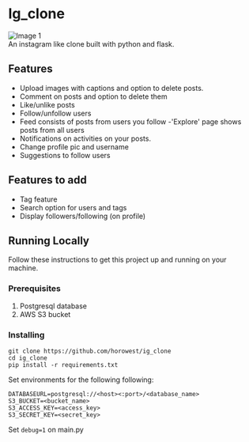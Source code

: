 # Ig_clone

![Image 1](https://raw.githubusercontent.com/horowest/ig_clone/master/flaskapp/static/cover/pic.png)  
An instagram like clone built with python and flask.

## Features

- Upload images with captions and option to delete posts.
- Comment on posts and option to delete them
- Like/unlike posts
- Follow/unfollow users
- Feed consists of posts from users you follow 
-'Explore' page shows posts from all users
- Notifications on activities on your posts.
- Change profile pic and username
- Suggestions to follow users

## Features to add
- Tag feature
- Search option for users and tags
- Display followers/following (on profile)

## Running Locally

Follow these instructions to get this project up and running on your machine.  

### Prerequisites
1. Postgresql database
2. AWS S3 bucket

### Installing
```
git clone https://github.com/horowest/ig_clone
cd ig_clone
pip install -r requirements.txt
```

Set environments for the following following:

```
DATABASEURL=postgresql://<host><:port>/<database_name>
S3_BUCKET=<bucket_name>
S3_ACCESS_KEY=<access_key>
S3_SECRET_KEY=<secret_key>
```

Set ```debug=1``` on main.py

